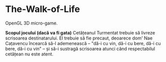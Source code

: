 # The-Walk-of-Life
OpenGL 3D micro-game.

__Scopul jocului (dacă va fi gata)__
Cetățeanul Turmentat trebuie să livreze scrisoarea destinatarului. El trebuie să fie precaut, deoarece dom' Nae Cațavencu încearcă să-l ademenească – "dă-i cu vin, dă-i cu bere, dă-i cu bere, dă-i cu vin" – și să-i sustragă scrisoarea atunci când respectabilul cetățean nu este atent.

